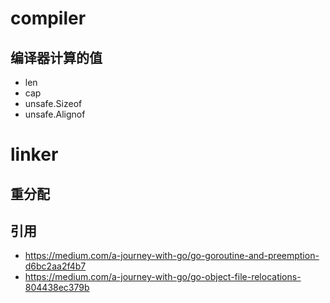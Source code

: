 # compiler

## 编译器计算的值
- len
- cap
- unsafe.Sizeof
- unsafe.Alignof

# linker
## 重分配

## 引用
- https://medium.com/a-journey-with-go/go-goroutine-and-preemption-d6bc2aa2f4b7
- https://medium.com/a-journey-with-go/go-object-file-relocations-804438ec379b
